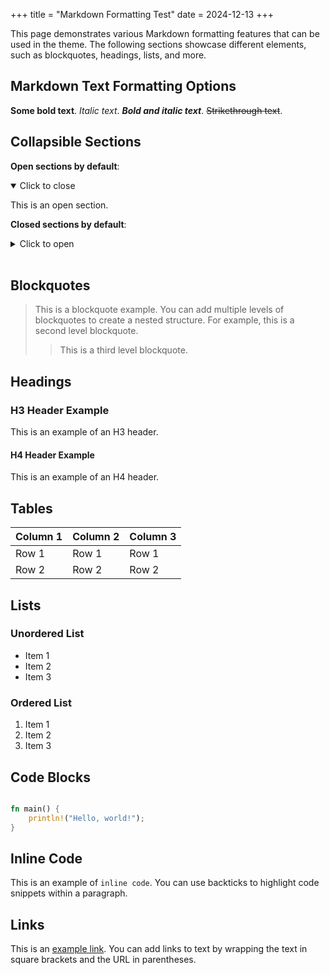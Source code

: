 +++
title = "Markdown Formatting Test"
date = 2024-12-13
+++

This page demonstrates various Markdown formatting features that can be used in
the theme. The following sections showcase different elements, such as blockquotes,
headings, lists, and more.

<!-- more -->

## Markdown Text Formatting Options

**Some bold text**. _Italic text_. **_Bold and italic text_**.
~~Strikethrough text~~.

## Collapsible Sections

**Open sections by default**:

<details open> 
<summary>Click to close</summary>

This is an open section.

</details>

**Closed sections by default**:

<details>
<summary>Click to open</summary>

Peak-a-boo

</details>

<br>

## Blockquotes

> This is a blockquote example. You can add multiple levels of blockquotes
> to create a nested structure. For example, this is a second level blockquote.
>
> > This is a third level blockquote.

## Headings

### H3 Header Example

This is an example of an H3 header.

#### H4 Header Example

This is an example of an H4 header.

## Tables

| Column 1 | Column 2 | Column 3 |
| -------- | -------- | -------- |
| Row 1    | Row 1    | Row 1    |
| Row 2    | Row 2    | Row 2    |

## Lists

### Unordered List

- Item 1
- Item 2
- Item 3

### Ordered List

1. Item 1
2. Item 2
3. Item 3

## Code Blocks

```rust

fn main() {
    println!("Hello, world!");
}
```

## Inline Code

This is an example of `inline code`. You can use backticks to highlight code
snippets within a paragraph.

## Links

This is an [example link](https://example.com). You can add links to text by
wrapping the text in square brackets and the URL in parentheses.
